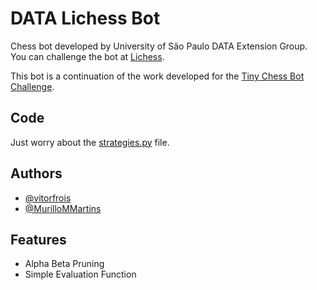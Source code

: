 # DATA Lichess Bot
Chess bot developed by University of São Paulo DATA Extension Group. You can challenge the bot at [Lichess](https://lichess.org/nolinkyet).

This bot is a continuation of the work developed for the [Tiny Chess Bot Challenge](https://github.com/icmc-data/tiny-chess-bots).

## Code 
Just worry about the [strategies.py](strategies.py) file.

## Authors
- [@vitorfrois](https://www.github.com/vitorfrois)
- [@MurilloMMartins](https://www.github.com/MurilloMMartins)


## Features
- Alpha Beta Pruning
- Simple Evaluation Function
